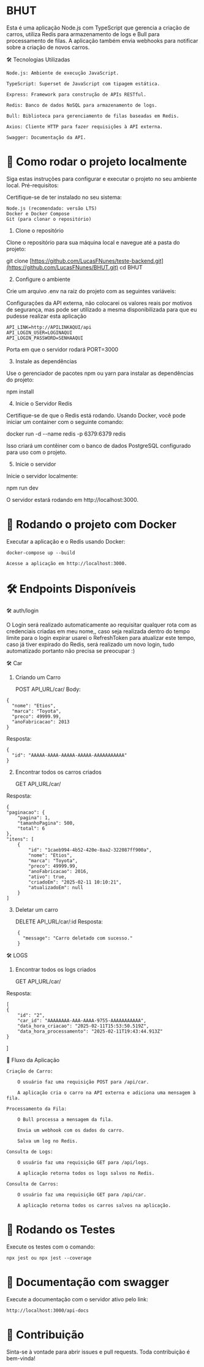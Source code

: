 # BHUT

Esta é uma aplicação Node.js com TypeScript que gerencia a criação de carros, utiliza Redis para armazenamento de logs e Bull para processamento de filas. A aplicação também envia webhooks para notificar sobre a criação de novos carros.

🛠️ Tecnologias Utilizadas

    Node.js: Ambiente de execução JavaScript.

    TypeScript: Superset de JavaScript com tipagem estática.

    Express: Framework para construção de APIs RESTful.

    Redis: Banco de dados NoSQL para armazenamento de logs.

    Bull: Biblioteca para gerenciamento de filas baseadas em Redis.

    Axios: Cliente HTTP para fazer requisições à API externa.

    Swagger: Documentação da API.

    
# 🚀 Como rodar o projeto localmente

Siga estas instruções para configurar e executar o projeto no seu ambiente local.
Pré-requisitos:

Certifique-se de ter instalado no seu sistema:

    Node.js (recomendado: versão LTS)
    Docker e Docker Compose
    Git (para clonar o repositório)

1. Clone o repositório

Clone o repositório para sua máquina local e navegue até a pasta do projeto:

git clone [https://github.com/LucasFNunes/teste-backend.git](https://github.com/LucasFNunes/BHUT.git)
cd BHUT

2. Configure o ambiente

Crie um arquivo .env na raiz do projeto com as seguintes variáveis:

Configurações da API externa, não colocarei os valores reais por motivos de segurança, mas pode ser utilizado a mesma disponibilizada para que eu pudesse realizar esta aplicação 
```
API_LINK=http://APILINKAQUI/api
API_LOGIN_USER=LOGINAQUI
API_LOGIN_PASSWORD=SENHAAQUI

```

Porta em que o servidor rodará
PORT=3000

3. Instale as dependências

Use o gerenciador de pacotes npm ou yarn para instalar as dependências do projeto:

npm install

4. Inicie o Servidor Redis

Certifique-se de que o Redis está rodando. Usando Docker, você pode iniciar um container com o seguinte comando:

docker run -d --name redis -p 6379:6379 redis

Isso criará um contêiner com o banco de dados PostgreSQL configurado para uso com o projeto.

5. Inicie o servidor

Inicie o servidor localmente:

npm run dev

O servidor estará rodando em http://localhost:3000.

# 🐳 Rodando o projeto com Docker

Executar a aplicação e o Redis usando Docker:

    docker-compose up --build

    Acesse a aplicação em http://localhost:3000.
    
# 🛠️ Endpoints Disponíveis

🛠️  auth/login

O Login será realizado automaticamente ao requisitar qualquer rota com as credenciais criadas em meu nome,, caso seja realizada dentro do tempo limite para o login expirar usarei o RefreshToken para atualizar este tempo, caso já tiver expirado do Redis, será realizado um novo login, tudo automatizado portanto não precisa se preocupar :)


🛠️ Car

1. Criando um Carro

    POST API_URL/car/
    Body:

```
{
  "nome": "Etios",
  "marca": "Toyota",
  "preco": 49999.99,
  "anoFabricacao": 2013
}

```

    
Resposta:

    {
      "id": "AAAAA-AAAA-AAAAA-AAAAA-AAAAAAAAAAA"
    }

2. Encontrar todos os carros criados

    GET API_URL/car/
    
Resposta:

    {
	"paginacao": {
		"pagina": 1,
		"tamanhoPagina": 500,
		"total": 6
	},
	"itens": [
		{
			"id": "1caeb994-4b52-420e-8aa2-322087ff900a",
			"nome": "Etios",
			"marca": "Toyota",
			"preco": 49999.99,
			"anoFabricacao": 2016,
			"ativo": true,
			"criadoEm": "2025-02-11 10:10:21",
			"atualizadoEm": null
		}
	]


3. Deletar um carro

    DELETE API_URL/car/:id
    Resposta:
```
    {
      "message": "Carro deletado com sucesso."
    }
```


🛠️ LOGS

1. Encontrar todos os logs criados

    GET API_URL/car/

    
Resposta:

    [
	{
		"id": "2",
		"car_id": "AAAAAAAA-AAA-AAAA-9755-AAAAAAAAAAA",
		"data_hora_criacao": "2025-02-11T15:53:50.519Z",
		"data_hora_processamento": "2025-02-11T19:43:44.913Z"
	}
]



🧠 Fluxo da Aplicação

    Criação de Carro:

        O usuário faz uma requisição POST para /api/car.

        A aplicação cria o carro na API externa e adiciona uma mensagem à fila.

    Processamento da Fila:

        O Bull processa a mensagem da fila.

        Envia um webhook com os dados do carro.

        Salva um log no Redis.

    Consulta de Logs:

        O usuário faz uma requisição GET para /api/logs.

        A aplicação retorna todos os logs salvos no Redis.
        
    Consulta de Carros:

        O usuário faz uma requisição GET para /api/car.

        A aplicação retorna todos os carros salvos na aplicação.
        
# 🧪 Rodando os Testes

Execute os testes com o comando:

```
npx jest ou npx jest --coverage

```

# 🧪 Documentação com swagger

Execute a documentação com o servidor ativo pelo link:
```
http://localhost:3000/api-docs
```


# 📝 Contribuição

Sinta-se à vontade para abrir issues e pull requests. Toda contribuição é bem-vinda!

